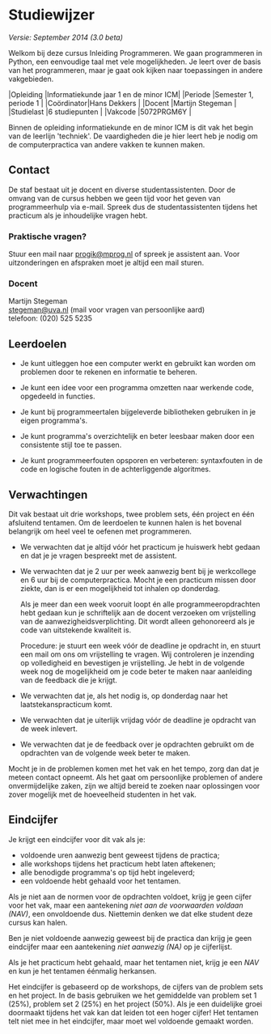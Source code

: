 # Studiewijzer

*Versie: September 2014 (3.0 beta)*

Welkom bij deze cursus Inleiding Programmeren. We gaan programmeren in Python,
een eenvoudige taal met vele mogelijkheden. Je leert over de basis van het
programmeren, maar je gaat ook kijken naar toepassingen in andere vakgebieden.

|Opleiding  |Informatiekunde jaar 1 en de minor ICM|
|Periode    |Semester 1, periode 1                 |
|Coördinator|Hans Dekkers                          |
|Docent     |Martijn Stegeman                      |
|Studielast |6 studiepunten                        |
|Vakcode    |5072PRGM6Y                            |

Binnen de opleiding informatiekunde en de minor ICM is dit vak het begin van de
leerlijn 'techniek'. De vaardigheden die je hier leert heb je nodig om de
computerpractica van andere vakken te kunnen maken.

## Contact

De staf bestaat uit je docent en diverse studentassistenten. Door de omvang van
de cursus hebben we geen tijd voor het geven van programmeerhulp via e-mail.
Spreek dus de studentassistenten tijdens het practicum als je inhoudelijke vragen hebt.

### Praktische vragen?

Stuur een mail naar <progik@mprog.nl> of spreek je assistent aan. Voor uitzonderingen en afspraken moet je altijd een mail sturen.

### Docent

Martijn Stegeman  
<stegeman@uva.nl> (mail voor vragen van persoonlijke aard)  
telefoon: (020) 525 5235

## Leerdoelen

* Je kunt uitleggen hoe een computer werkt en gebruikt kan worden om problemen
  door te rekenen en informatie te beheren.

* Je kunt een idee voor een programma omzetten naar werkende code, opgedeeld in
  functies.

* Je kunt bij programmeertalen bijgeleverde bibliotheken gebruiken in je eigen
  programma's.

* Je kunt programma's overzichtelijk en beter leesbaar maken door een
  consistente stijl toe te passen.

* Je kunt programmeerfouten opsporen en verbeteren: syntaxfouten in de code en
  logische fouten in de achterliggende algoritmes.

## Verwachtingen

Dit vak bestaat uit drie workshops, twee problem sets, één project en één
afsluitend tentamen. Om de leerdoelen te kunnen halen is het bovenal belangrijk
om heel veel te oefenen met programmeren.

* We verwachten dat je altijd vóór het practicum je huiswerk
  hebt gedaan en dat je je vragen bespreekt met de assistent.

* We verwachten dat je 2 uur per week aanwezig bent bij je werkcollege en 6 uur bij de computerpractica. Mocht je een practicum missen door ziekte, dan is er een mogelijkheid tot inhalen op donderdag.

  Als je meer dan een week vooruit loopt én alle programmeeropdrachten hebt
  gedaan kun je schriftelijk aan de docent verzoeken om vrijstelling van de
  aanwezigheidsverplichting. Dit wordt alleen gehonoreerd als je code van
  uitstekende kwaliteit is.
  
  Procedure: je stuurt een week vóór de deadline je opdracht in, en stuurt een mail om ons om vrijstelling te vragen. Wij controleren je inzending op volledigheid en bevestigen je vrijstelling. Je hebt in de volgende week nog de mogelijkheid om je code beter te maken naar aanleiding van de feedback die je krijgt.

* We verwachten dat je, als het nodig is, op donderdag naar het laatstekanspracticum komt.

* We verwachten dat je uiterlijk vrijdag vóór de deadline je opdracht van de
  week inlevert.

* We verwachten dat je de feedback over je opdrachten gebruikt om de opdrachten
  van de volgende week beter te maken.

Mocht je in de problemen komen met het vak en het tempo, zorg dan dat je meteen
contact opneemt. Als het gaat om persoonlijke problemen of andere onvermijdelijke zaken, zijn we altijd bereid te zoeken naar oplossingen voor zover mogelijk met de hoeveelheid studenten in het vak.

## Eindcijfer

Je krijgt een eindcijfer voor dit vak als je:

* voldoende uren aanwezig bent geweest tijdens de practica;
* alle workshops tijdens het practicum hebt laten aftekenen;
* alle benodigde programma's op tijd hebt ingeleverd;
* een voldoende hebt gehaald voor het tentamen.

Als je niet aan de normen voor de opdrachten voldoet, krijg je geen cijfer voor
het vak, maar een aantekening *niet aan de voorwaarden voldaan (NAV)*, een
onvoldoende dus. Niettemin denken we dat elke student deze cursus kan halen.

Ben je niet voldoende aanwezig geweest bij de practica dan krijg je geen
eindcijfer maar een aantekening *niet aanwezig (NA)* op je cijferlijst.

Als je het practicum hebt gehaald, maar het tentamen niet, krijg je een *NAV*
en kun je het tentamen éénmalig herkansen.

Het eindcijfer is gebaseerd op de workshops, de cijfers van de problem sets en
het project. In de basis gebruiken we het gemiddelde van problem set 1 (25%),
problem set 2 (25%) en het project (50%). Als je een duidelijke groei doormaakt
tijdens het vak kan dat leiden tot een hoger cijfer! Het tentamen telt niet
mee in het eindcijfer, maar moet wel voldoende gemaakt worden.
